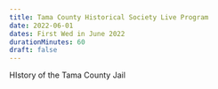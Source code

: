```yaml
---
title: Tama County Historical Society Live Program
date: 2022-06-01
dates: First Wed in June 2022
durationMinutes: 60
draft: false
---
```

HIstory of the Tama County Jail